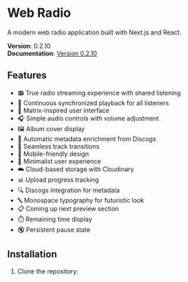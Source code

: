 # Web Radio

A modern web radio application built with Next.js and React.

**Version**: 0.2.10  
**Documentation**: [Version 0.2.10](docs/VERSION_0.2.10.md)

## Features

- 📻 True radio streaming experience with shared listening
- 🎵 Continuous synchronized playback for all listeners
- 🎨 Matrix-inspired user interface
- 🎧 Simple audio controls with volume adjustment
- 🖼️ Album cover display
- 📝 Automatic metadata enrichment from Discogs
- 🔄 Seamless track transitions
- 📱 Mobile-friendly design
- 🎯 Minimalist user experience
- ☁️ Cloud-based storage with Cloudinary
- 📊 Upload progress tracking
- 🔍 Discogs integration for metadata
- 🔤 Monospace typography for futuristic look
- 📋 Coming up next preview section
- ⏱️ Remaining time display
- 🔇 Persistent pause state

## Installation

1. Clone the repository:
   ```